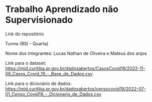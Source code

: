 # Trabalho Aprendizado não Supervisionado

Link do repositório

Turma (BSI - Quarta)

Nome dos integrantes: Lucas Nathan de Oliveira e Mateus dos anjos 

Link para o dataset: https://mid.curitiba.pr.gov.br/dadosabertos/CasosCovid19/2022-11-09_Casos_Covid_19_-_Base_de_Dados.csv

Link para o dicionário de dados: https://mid.curitiba.pr.gov.br/dadosabertos/censocovid19/2022-07-01_Censo_Covid19_-_Dicionario_de_Dados.csv
